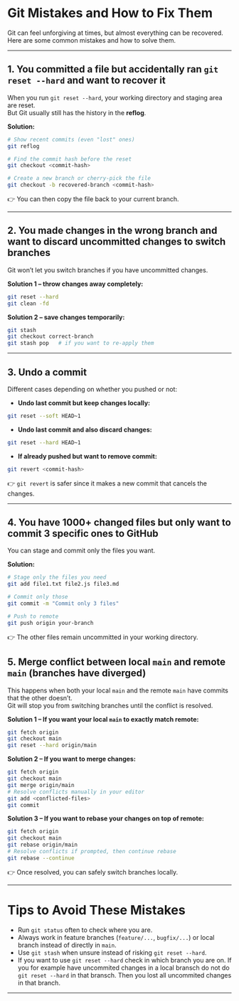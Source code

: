 # Git Mistakes and How to Fix Them

Git can feel unforgiving at times, but almost everything can be recovered.  
Here are some common mistakes and how to solve them.

---

## 1. You committed a file but accidentally ran `git reset --hard` and want to recover it
When you run `git reset --hard`, your working directory and staging area are reset.  
But Git usually still has the history in the **reflog**.

**Solution:**
```bash
# Show recent commits (even "lost" ones)
git reflog

# Find the commit hash before the reset
git checkout <commit-hash>

# Create a new branch or cherry-pick the file
git checkout -b recovered-branch <commit-hash>
```
👉 You can then copy the file back to your current branch.

---

## 2. You made changes in the wrong branch and want to discard uncommitted changes to switch branches
Git won’t let you switch branches if you have uncommitted changes.

**Solution 1 – throw changes away completely:**
```bash
git reset --hard
git clean -fd
```

**Solution 2 – save changes temporarily:**
```bash
git stash
git checkout correct-branch
git stash pop   # if you want to re-apply them
```

---

## 3. Undo a commit

Different cases depending on whether you pushed or not:

- **Undo last commit but keep changes locally:**
```bash
git reset --soft HEAD~1
```

- **Undo last commit and also discard changes:**
```bash
git reset --hard HEAD~1
```

- **If already pushed but want to remove commit:**
```bash
git revert <commit-hash>
```
👉 `git revert` is safer since it makes a new commit that cancels the changes.

---

## 4. You have 1000+ changed files but only want to commit 3 specific ones to GitHub
You can stage and commit only the files you want.

**Solution:**
```bash
# Stage only the files you need
git add file1.txt file2.js file3.md

# Commit only those
git commit -m "Commit only 3 files"

# Push to remote
git push origin your-branch
```

👉 The other files remain uncommitted in your working directory.


## 5. Merge conflict between local `main` and remote `main` (branches have diverged)
This happens when both your local `main` and the remote `main` have commits that the other doesn’t.  
Git will stop you from switching branches until the conflict is resolved.

**Solution 1 – If you want your local `main` to exactly match remote:**
```bash
git fetch origin
git checkout main
git reset --hard origin/main
```

**Solution 2 – If you want to merge changes:**
```bash
git fetch origin
git checkout main
git merge origin/main
# Resolve conflicts manually in your editor
git add <conflicted-files>
git commit
```

**Solution 3 – If you want to rebase your changes on top of remote:**
```bash
git fetch origin
git checkout main
git rebase origin/main
# Resolve conflicts if prompted, then continue rebase
git rebase --continue
```

👉 Once resolved, you can safely switch branches locally.

---

# Tips to Avoid These Mistakes
- Run `git status` often to check where you are.  
- Always work in feature branches (`feature/...`, `bugfix/...`) or local branch instead of directly in `main`.  
- Use `git stash` when unsure instead of risking `git reset --hard`.
- If you want to use `git reset --hard` check in which branch you are on. If you for example have uncommited changes in a local bransch do not do `git reset --hard` in that bransch. Then you lost all uncommited changes in that branch. 



---
